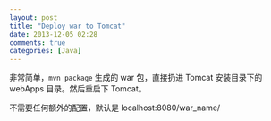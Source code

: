 ```yaml
---
layout: post
title: "Deploy war to Tomcat"
date: 2013-12-05 02:28
comments: true
categories: [Java]
---
```


非常简单，`mvn package` 生成的 war 包，直接扔进 Tomcat 安装目录下的 webApps 目录。然后重启下 Tomcat。

不需要任何额外的配置，默认是 localhost:8080/war_name/
